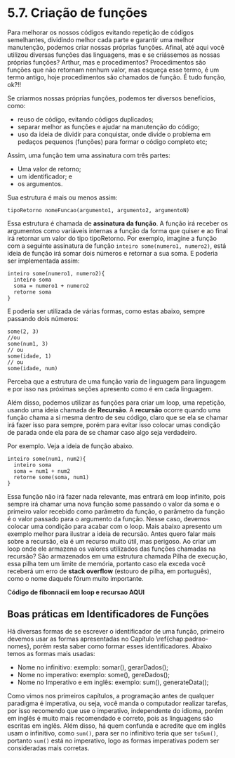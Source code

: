# 5.7. Criação de funções

Para melhorar os nossos códigos evitando repetição de códigos semelhantes, dividindo melhor cada parte e garantir uma melhor manutenção, podemos criar nossas próprias funções. Afinal, até aqui você utilizou diversas funções das linguagens, mas e se criássemos as nossas próprias funções? Arthur, mas e procedimentos? Procedimentos são funções que não retornam nenhum valor, mas esqueça esse termo, é um termo antigo, hoje procedimentos são chamados de função. É tudo função, ok?!! 

Se criarmos nossas próprias funções, podemos ter diversos benefícios, como:

* reuso de código, evitando códigos duplicados;
* separar melhor as funções e ajudar na manutenção do código;
* uso da ideia de dividir para conquistar, onde divide o problema em pedaços pequenos (funções) para formar o código completo etc;

Assim, uma função tem uma assinatura com três partes: 

* Uma valor de retorno;
* um identificador; e 
* os argumentos.

Sua estrutura é mais ou menos assim:

```
tipoRetorno nomeFuncao(argumento1, argumento2, argumentoN)
```

Essa estrutura é chamada de **assinatura da função**. A função irá receber os argumentos como variáveis internas a função da forma que quiser e ao final irá retornar um valor do tipo tipoRetorno. Por exemplo, imagine a função com a seguinte assinatura de função `inteiro some(numero1, numero2)`, está ideia de função irá somar dois números e retornar a sua soma. E poderia ser implementada assim:

```
inteiro some(numero1, numero2){
  inteiro soma
  soma = numero1 + numero2
  retorne soma
}
```

E poderia ser utilizada de várias formas, como estas abaixo, sempre passando dois números: 

```
some(2, 3)
//ou
some(num1, 3)
// ou
some(idade, 1)
// ou
some(idade, num) 
```

Perceba que a estrutura de uma função varia de linguagem para linguagem e por isso nas próximas seções apresento como é em cada linguagem.

Além disso, podemos utilizar as funções para criar um loop, uma repetição, usando uma ideia chamada de **Recursão**. A **recursão** ocorre quando uma função chama a si mesma dentro de seu código, claro que se ela se chamar irá fazer isso para sempre, porém para evitar isso colocar umas condição de parada onde ela para de se chamar caso algo seja verdadeiro.

Por exemplo. Veja a ideia de função abaixo.

```
inteiro some(num1, num2){
  inteiro soma
  soma = num1 + num2
  retorne some(soma, num1)
}
```

Essa função não irá fazer nada relevante, mas entrará em loop infinito, pois sempre irá chamar uma nova função some passando o valor da soma e o primeiro valor recebido como parâmetro da função, o parâmetro da função é o valor passado para o argumento da função. Nesse caso, devemos colocar uma condição para acabar com o loop. Mais abaixo apresento um exemplo melhor para ilustrar a ideia de recursão. Antes quero falar mais sobre a recursão, ela é um recurso muito útil, mas perigoso. Ao criar um loop onde ele armazena os valores utilizados das funções chamadas na recursão? São armazenados em uma estrutura chamada Pilha de execução, essa pilha tem um limite de memória, portanto caso ela exceda você receberá um erro de **stack overflow** (estouro de pilha, em português), como o nome daquele fórum muito importante.

C**ódigo de fibonnacii em loop e recursao AQUI**



## Boas práticas em Identificadores de Funções

Há diversas formas de se escrever o identificador de uma função, primeiro devemos usar as formas apresentadas no Capítulo \ref{chap:padrao-nomes}, porém resta saber como formar esses identificadores. Abaixo temos as formas mais usadas:

* Nome no infinitivo: exemplo: somar(), gerarDados();
* Nome no imperativo: exemplo: some(), gereDados();
* Nome no Imperativo e em inglês: exemplo: sum(), generateData();

Como vimos nos primeiros capítulos, a programação antes de qualquer paradigma é imperativa, ou seja, você manda o computador realizar tarefas, por isso recomendo que use o imperativo, independente do idioma, porém em inglês é muito mais recomendado e correto, pois as linguagens são escritas em inglês. Além disso, há quem confunda e acredite que em inglês usam o infinitivo, como `sum()`, para ser no infinitivo teria que ser `toSum()`, portanto `sum()` está no imperativo, logo as formas imperativas podem ser consideradas mais corretas.

